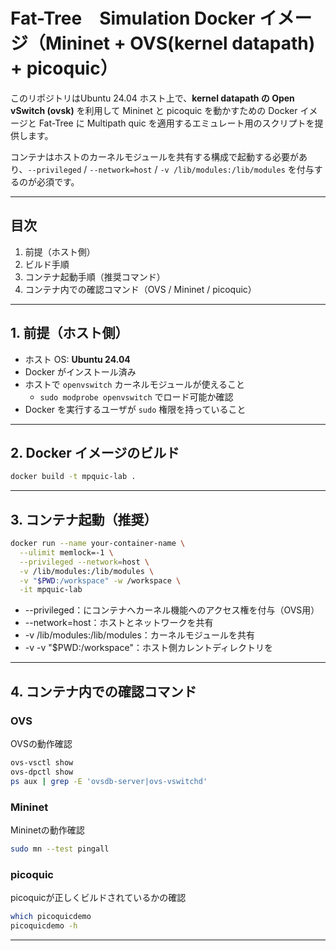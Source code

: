 # Fat-Tree　Simulation Docker イメージ（Mininet + OVS(kernel datapath) + picoquic）

このリポジトリはUbuntu 24.04 ホスト上で、**kernel datapath の Open vSwitch (ovsk)** を利用して Mininet と picoquic を動かすための Docker イメージと Fat-Tree に Multipath quic を適用するエミュレート用のスクリプトを提供します。  

コンテナはホストのカーネルモジュールを共有する構成で起動する必要があり、`--privileged` / `--network=host` / `-v /lib/modules:/lib/modules` を付与するのが必須です。

---

## 目次
1. 前提（ホスト側）
2. ビルド手順
3. コンテナ起動手順（推奨コマンド）
4. コンテナ内での確認コマンド（OVS / Mininet / picoquic）

---

## 1. 前提（ホスト側）

- ホスト OS: **Ubuntu 24.04**
- Docker がインストール済み
- ホストで `openvswitch` カーネルモジュールが使えること
  - `sudo modprobe openvswitch` でロード可能か確認
- Docker を実行するユーザが `sudo` 権限を持っていること

---

## 2. Docker イメージのビルド

```bash
docker build -t mpquic-lab .
```

---

## 3. コンテナ起動（推奨）

```bash
docker run --name your-container-name \
  --ulimit memlock=-1 \
  --privileged --network=host \
  -v /lib/modules:/lib/modules \
  -v "$PWD:/workspace" -w /workspace \
  -it mpquic-lab
```

- --privileged：にコンテナへカーネル機能へのアクセス権を付与（OVS用）
- --network=host：ホストとネットワークを共有
- -v /lib/modules:/lib/modules：カーネルモジュールを共有
- -v -v "$PWD:/workspace"：ホスト側カレントディレクトリを

---

## 4. コンテナ内での確認コマンド

### OVS

OVSの動作確認

```sh
ovs-vsctl show
ovs-dpctl show
ps aux | grep -E 'ovsdb-server|ovs-vswitchd'
```

### Mininet

Mininetの動作確認

```sh
sudo mn --test pingall
```

### picoquic

picoquicが正しくビルドされているかの確認

```sh
which picoquicdemo
picoquicdemo -h
```

---